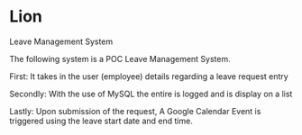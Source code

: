# Lion
Leave Management System

The following system is a POC Leave Management System.

First: It takes in the user (employee) details regarding a leave request entry

Secondly: With the use of MySQL the entire is logged and is display on a list

Lastly: Upon submission of the request, A Google Calendar Event is triggered using the leave start date and end time.
